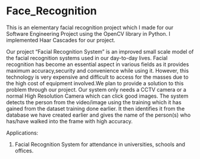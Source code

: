 # Face_Recognition
This is an elementary facial recognition project which I made for our Software Engineering Project using the OpenCV library in Python. 
I implemented Haar Cascades for our project.

Our project “Facial Recognition System” is an improved small scale model of the facial recognition systems used in our day-to-day lives. Facial recognition has become an essential aspect in various fields as it provides maximum accuracy,security and convenience while using it. However, this technology is very expensive and difficult to access for the masses due to the high cost of equipment involved.We plan to provide a solution to this problem through our
project.  Our system only needs a CCTV camera or a normal High Resolution Camera which can click good images. The system detects the
person from the video/image using the training which it has gained from the dataset training done earlier. It then identifies it from the database we have created earlier and gives the name of the person(s) who has/have walked into the frame with high accuracy.

Applications:
1) Facial Recognition System for attendance in universities, schools and offices.

